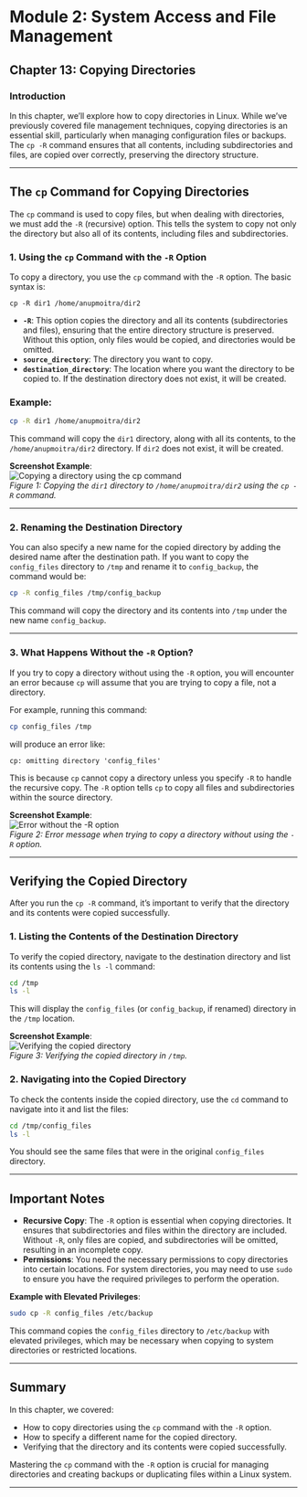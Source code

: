 # **Module 2: System Access and File Management**  
## **Chapter 13: Copying Directories**

### **Introduction**  
In this chapter, we’ll explore how to copy directories in Linux. While we’ve previously covered file management techniques, copying directories is an essential skill, particularly when managing configuration files or backups. The `cp -R` command ensures that all contents, including subdirectories and files, are copied over correctly, preserving the directory structure.

---

## **The `cp` Command for Copying Directories**

The `cp` command is used to copy files, but when dealing with directories, we must add the `-R` (recursive) option. This tells the system to copy not only the directory but also all of its contents, including files and subdirectories.

### 1. **Using the `cp` Command with the `-R` Option**  
To copy a directory, you use the `cp` command with the `-R` option. The basic syntax is:

```
cp -R dir1 /home/anupmoitra/dir2
```

- **`-R`**: This option copies the directory and all its contents (subdirectories and files), ensuring that the entire directory structure is preserved. Without this option, only files would be copied, and directories would be omitted.
- **`source_directory`**: The directory you want to copy.
- **`destination_directory`**: The location where you want the directory to be copied to. If the destination directory does not exist, it will be created.

### **Example**:  
```bash
cp -R dir1 /home/anupmoitra/dir2
```

This command will copy the `dir1` directory, along with all its contents, to the `/home/anupmoitra/dir2` directory. If `dir2` does not exist, it will be created.

**Screenshot Example**:  
![Copying a directory using the cp command](screenshots/cp-copy-directory.png)  
*Figure 1: Copying the `dir1` directory to `/home/anupmoitra/dir2` using the `cp -R` command.*

---

### 2. **Renaming the Destination Directory**  
You can also specify a new name for the copied directory by adding the desired name after the destination path. If you want to copy the `config_files` directory to `/tmp` and rename it to `config_backup`, the command would be:

```bash
cp -R config_files /tmp/config_backup
```

This command will copy the directory and its contents into `/tmp` under the new name `config_backup`.

---

### 3. **What Happens Without the `-R` Option?**  
If you try to copy a directory without using the `-R` option, you will encounter an error because `cp` will assume that you are trying to copy a file, not a directory.

For example, running this command:

```bash
cp config_files /tmp
```

will produce an error like:

```
cp: omitting directory 'config_files'
```

This is because `cp` cannot copy a directory unless you specify `-R` to handle the recursive copy. The `-R` option tells `cp` to copy all files and subdirectories within the source directory.

**Screenshot Example**:  
![Error without the -R option](screenshots/cp-error-without-R.png)  
*Figure 2: Error message when trying to copy a directory without using the `-R` option.*

---

## **Verifying the Copied Directory**

After you run the `cp -R` command, it’s important to verify that the directory and its contents were copied successfully.

### 1. **Listing the Contents of the Destination Directory**  
To verify the copied directory, navigate to the destination directory and list its contents using the `ls -l` command:

```bash
cd /tmp
ls -l
```

This will display the `config_files` (or `config_backup`, if renamed) directory in the `/tmp` location.

**Screenshot Example**:  
![Verifying the copied directory](screenshots/verifying-copied-directory.png)  
*Figure 3: Verifying the copied directory in `/tmp`.*

### 2. **Navigating into the Copied Directory**  
To check the contents inside the copied directory, use the `cd` command to navigate into it and list the files:

```bash
cd /tmp/config_files
ls -l
```

You should see the same files that were in the original `config_files` directory.

---

## **Important Notes**

- **Recursive Copy**: The `-R` option is essential when copying directories. It ensures that subdirectories and files within the directory are included. Without `-R`, only files are copied, and subdirectories will be omitted, resulting in an incomplete copy.
- **Permissions**: You need the necessary permissions to copy directories into certain locations. For system directories, you may need to use `sudo` to ensure you have the required privileges to perform the operation.

**Example with Elevated Privileges**:  
```bash
sudo cp -R config_files /etc/backup
```

This command copies the `config_files` directory to `/etc/backup` with elevated privileges, which may be necessary when copying to system directories or restricted locations.

---

## **Summary**

In this chapter, we covered:  
- How to copy directories using the `cp` command with the `-R` option.  
- How to specify a different name for the copied directory.  
- Verifying that the directory and its contents were copied successfully.

Mastering the `cp` command with the `-R` option is crucial for managing directories and creating backups or duplicating files within a Linux system.

---
